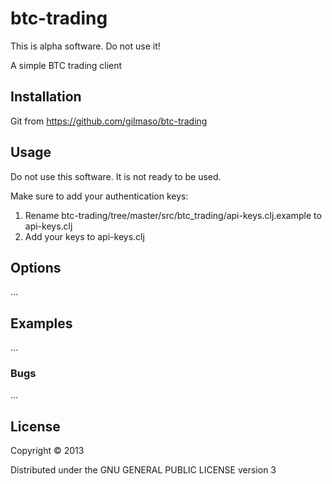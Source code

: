 # btc-trading

This is alpha software. Do not use it!

A simple BTC trading client

## Installation

Git from https://github.com/gilmaso/btc-trading

## Usage

Do not use this software. It is not ready to be used.

Make sure to add your authentication keys:
1. Rename btc-trading/tree/master/src/btc_trading/api-keys.clj.example to api-keys.clj
2. Add your keys to api-keys.clj

## Options

...

## Examples

...

### Bugs

...

## License

Copyright © 2013

Distributed under the GNU GENERAL PUBLIC LICENSE version 3
